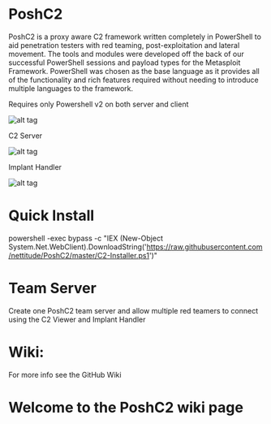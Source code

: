 # PoshC2
PoshC2 is a proxy aware C2 framework written completely in PowerShell to aid penetration testers with red teaming, post-exploitation and lateral movement. The tools and modules were developed off the back of our successful PowerShell sessions and payload types for the Metasploit Framework. PowerShell was chosen as the base language as it provides all of the functionality and rich features required without needing to introduce multiple languages to the framework. 

Requires only Powershell v2 on both server and client

![alt tag](https://github.com/nettitude/PoshC2/wiki/images/C2-server-1.PNG)

C2 Server

![alt tag](https://github.com/nettitude/PoshC2/wiki/images/main_posh.png)

Implant Handler

![alt tag](https://github.com/nettitude/PoshC2/wiki/images/ImplantHandler.png)

# Quick Install 

powershell -exec bypass -c "IEX (New-Object System.Net.WebClient).DownloadString('https://raw.githubusercontent.com/nettitude/PoshC2/master/C2-Installer.ps1')"

# Team Server

Create one PoshC2 team server and allow multiple red teamers to connect using the C2 Viewer and Implant Handler

Wiki:
================
For more info see the GitHub Wiki
# Welcome to the PoshC2 wiki page
